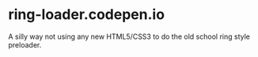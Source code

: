ring-loader.codepen.io
======================

A silly way not using any new HTML5/CSS3 to do the old school ring style preloader.